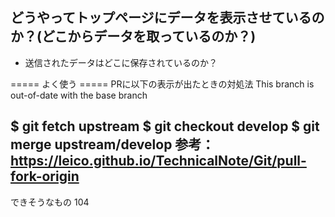 ## どうやってトップページにデータを表示させているのか？(どこからデータを取っているのか？)

- 送信されたデータはどこに保存されているのか？

===== よく使う =====
PRに以下の表示が出たときの対処法
This branch is out-of-date with the base branch

$ git fetch upstream
$ git checkout develop
$ git merge upstream/develop
参考： https://leico.github.io/TechnicalNote/Git/pull-fork-origin
---







できそうなもの
104

